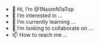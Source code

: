 - 👋 Hi, I’m @1NsomN1aTop
- 👀 I’m interested in ...
- 🌱 I’m currently learning ...
- 💞️ I’m looking to collaborate on ...
- 📫 How to reach me ...

<!---
1NsomN1aTop/1NsomN1aTop is a ✨ special ✨ repository because its `README.md` (this file) appears on your GitHub profile.
You can click the Preview link to take a look at your changes.
--->
